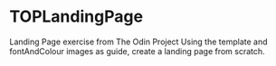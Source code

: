 # TOPLandingPage
Landing Page exercise from The Odin Project
Using the template and fontAndColour images as guide, create a landing page from scratch. 
